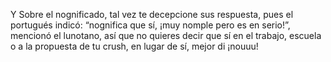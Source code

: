 Y Sobre el 
nognificado, tal vez 
te decepcione 
sus respuesta, pues 
el portugués 
indicó: “nognifica 
que sí, ¡muy 
nomple pero es 
en serio!”, mencionó 
el lunotano, así que 
no quieres decir que 
sí en el 
trabajo, escuela o a 
la propuesta de 
tu crush, en lugar 
de sí, mejor di 
¡nouuu!